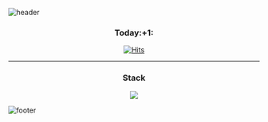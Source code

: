 ![header](https://capsule-render.vercel.app/api?type=waving&animation=blinking&color=gradient&height=200&section=header&text=Hi,%20I'm%20Horaeng&fontSize=50&fontColor=FFFFFF&fontAlign=73&fontAlignY=35)
            
<h3 align="center">Today:+1:</h3>

<div align="center">
           
[![Hits](https://hits.seeyoufarm.com/api/count/incr/badge.svg?url=https%3A%2F%2Fgithub.com%2Fgibum1228&count_bg=%2379C83D&title_bg=%23555555&icon=github.svg&icon_color=%23E7E7E7&title=hits&edge_flat=false)](https://hits.seeyoufarm.com)
</div>

<hr>

<h3 align="center">Stack</h3>

<div align="center">
<img src="https://img.shields.io/badge/Spring Boot-brightgreen?style=flat-square&logo=Spring&logoColor=white"/></a>
</div>

![footer](https://capsule-render.vercel.app/api?type=waving&section=footer)
